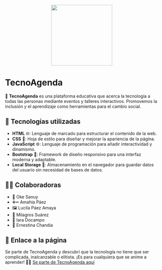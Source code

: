 <p align="center">
  <img src="https://i.ibb.co/sPmGx6r/logo.png" width="200"/>
</p>

# TecnoAgenda   

🌟 **TecnoAgenda** es una plataforma educativa que acerca la tecnología a todas las personas mediante eventos y talleres interactivos. Promovemos la inclusión y el aprendizaje como herramientas para el cambio social.  

## 🚀 **Tecnologías utilizadas**  
- **HTML** 🌐: Lenguaje de marcado para estructurar el contenido de la web.  
- **CSS** 🎨: Hoja de estilo para diseñar y mejorar la apariencia de la página.  
- **JavaScript** ⚙️: Lenguaje de programación para añadir interactividad y dinamismo.  
- **Bootstrap** 📱: Framework de diseño responsivo para una interfaz moderna y adaptable.  
- **Local Storage** 💾: Almacenamiento en el navegador para guardar datos del usuario sin necesidad de bases de datos.  

## 👩‍💻 **Colaboradoras**  
- 📂 Oke Sanuy
- ➕➖ Amahia Páez
- 🖼️ Lucila Páez Amaya
- 🔑 Milagros Suárez
- 🚪 Iara Docampo
- 📅 Ernestina Chandia

## 🔗 **Enlace a la página**  
Se parte de TecnoAgenda y descubrí que la tecnología no tiene que ser complicada, inalcanzable o elitista. ¡Es para cualquiera que se anime a aprender! 🙌✨
[Se parte de TecnoAgenda aquí](https://tecno-agenda.vercel.app/)  
